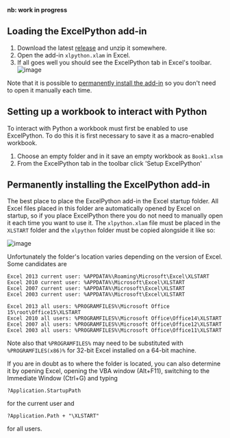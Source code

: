 **nb: work in progress**

## Loading the ExcelPython add-in

1. Download the latest [release](https://github.com/ericremoreynolds/excelpython/releases) and unzip it somewhere.
1. Open the add-in `xlpython.xlam` in Excel.
1. If all goes well you should see the ExcelPython tab in Excel's toolbar.
![image](https://cloud.githubusercontent.com/assets/5197585/3917034/3623f40a-2385-11e4-9754-5e3b924e38a9.png)

Note that it is possible to [permanently install the add-in](#permanently-installing-the-excelpython-add-in) so you don't need to open it manually each time.

## Setting up a workbook to interact with Python

To interact with Python a workbook must first be enabled to use ExcelPython. To do this it is first necessary to save it as a macro-enabled workbook.
1. Choose an empty folder and in it save an empty workbook as `Book1.xlsm`
2. From the ExcelPython tab in the toolbar click 'Setup ExcelPython'

## Permanently installing the ExcelPython add-in

The best place to place the ExcelPython add-in the Excel startup folder. All Excel files placed in this folder are automatically opened by Excel on startup, so if you place ExcelPython there you do not need to manually open it each time you want to use it. The `xlpython.xlam` file must be placed in the `XLSTART` folder and the `xlpython` folder must be copied alongside it like so:

![image](https://cloud.githubusercontent.com/assets/5197585/3917303/0ef6b35e-238a-11e4-9017-ab8cdb74719d.png)

Unfortunately the folder's location varies depending on the version of Excel. Some candidates are

    Excel 2013 current user: %APPDATA%\Roaming\Microsoft\Excel\XLSTART
    Excel 2010 current user: %APPDATA%\Microsoft\Excel\XLSTART
    Excel 2007 current user: %APPDATA%\Microsoft\Excel\XLSTART
    Excel 2003 current user: %APPDATA%\Microsoft\Excel\XLSTART

    Excel 2013 all users: %PROGRAMFILES%\Microsoft Office 15\root\Office15\XLSTART
    Excel 2010 all users: %PROGRAMFILES%\Microsoft Office\Office14\XLSTART
    Excel 2007 all users: %PROGRAMFILES%\Microsoft Office\Office12\XLSTART
    Excel 2003 all users: %PROGRAMFILES%\Microsoft Office\Office11\XLSTART
    
Note also that `%PROGRAMFILES%` may need to be substituted with `%PROGRAMFILES(x86)%` for 32-bit Excel installed on a 64-bit machine.

If you are in doubt as to where the folder is located, you can also determine it by opening Excel, opening the VBA window (Alt+F11), switching to the Immediate Window (Ctrl+G) and typing

    ?Application.StartupPath

for the current user and

    ?Application.Path + "\XLSTART"
    
for all users.

